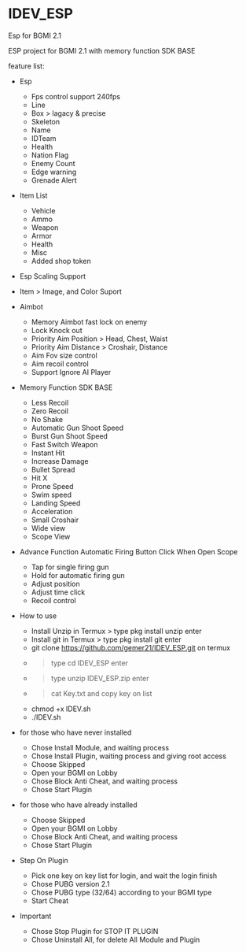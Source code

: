 # IDEV_ESP

Esp for BGMI 2.1

ESP project for BGMI 2.1 with memory function SDK BASE

feature list:

* Esp
  - Fps control support 240fps
  - Line
  - Box > lagacy & precise
  - Skeleton
  - Name
  - IDTeam
  - Health
  - Nation Flag
  - Enemy Count
  - Edge warning
  - Grenade Alert

* Item List
  - Vehicle
  - Ammo
  - Weapon
  - Armor
  - Health
  - Misc
  - Added shop token

* Esp Scaling Support
* Item > Image, and Color Suport

* Aimbot
  - Memory Aimbot fast lock on enemy
  - Lock Knock out
  - Priority Aim Position > Head, Chest, Waist
  - Priority Aim Distance > Croshair, Distance
  - Aim Fov size control
  - Aim recoil control
  - Support Ignore AI Player

* Memory Function SDK BASE
  - Less Recoil
  - Zero Recoil
  - No Shake
  - Automatic Gun Shoot Speed
  - Burst Gun Shoot Speed
  - Fast Switch Weapon
  - Instant Hit
  - Increase Damage
  - Bullet Spread
  - Hit X
  - Prone Speed
  - Swim speed
  - Landing Speed
  - Acceleration
  - Small Croshair
  - Wide view
  - Scope View

* Advance Function 
  Automatic Firing Button Click When Open Scope
  - Tap for single firing gun
  - Hold for automatic firing gun
  - Adjust position
  - Adjust time click 
  - Recoil control 

* How to use
  - Install Unzip in Termux > type pkg install unzip enter 
  - Install git in Termux > type pkg install git enter 
  - git clone https://github.com/gemer21/IDEV_ESP.git on termux
  - > type cd IDEV_ESP enter
  - > type unzip IDEV_ESP.zip enter
  - > cat Key.txt and copy key on list
  - chmod +x IDEV.sh
  - ./IDEV.sh

* for those who have never installed
  - Chose Install Module, and waiting process
  - Chose Install Plugin, waiting process and giving root access
  - Choose Skipped
  - Open your BGMI on Lobby
  - Chose Block Anti Cheat, and waiting process 
  - Chose Start Plugin

* for those who have already installed 
  - Choose Skipped
  - Open your BGMI on Lobby
  - Chose Block Anti Cheat, and waiting process 
  - Chose Start Plugin

* Step On Plugin
  - Pick one key on key list for login, and wait the login finish
  - Chose PUBG version 2.1
  - Chose PUBG type (32/64) according to your BGMI type
  - Start Cheat

* Important 
  - Chose Stop Plugin for STOP IT PLUGIN
  - Chose Uninstall All, for delete All Module and Plugin




